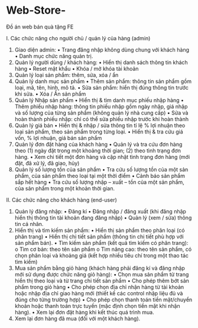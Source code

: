 # Web-Store-

Đồ án web bán quà tặng FE

I. Các chức năng cho người chủ / quản lý của hàng (admin)
1. Giao diện admin:
• Trang đăng nhập không dùng chung với khách hàng
• Danh mục chức năng quản trị.
2. Quản lý người dùng / khách hàng:
• Hiển thị danh sách thông tin khách hàng
• Reset mật khẩu
• Khóa / mở khóa tài khoản
3. Quản lý loại sản phẩm: thêm, sửa, xóa / ẩn
4. Quản lý danh mục sản phẩm
• Thêm sản phẩm: thông tin sản phẩm gồm loại, mã, tên, hình, mô tả.
• Sửa sản phẩm: hiển thị đúng thông tin trước khi sửa.
• Xóa / Ẩn sản phẩm
5. Quản lý Nhập sản phẩm
• Hiển thị & tìm danh mục phiếu nhập hàng
• Thêm phiếu nhập hàng: thông tin phiếu nhập gồm ngày nhập, giá nhập và số lượng của từng sản
phẩm (không quản lý nhà cung cấp)
• Sửa và hoàn thành phiếu nhập: chỉ có thể sửa phiếu nhập trước khi hoàn thành
6. Quản lý giá bán
• Hiển thị & nhập / sửa thông tin tỉ lệ % lợi nhuận theo loại sản phẩm, theo sản phẩm trong từng
loại.
• Hiển thị & tra cứu giá vốn, % lợi nhuận, giá bán sản phẩm
7. Quản lý đơn đặt hàng của khách hàng
• Quản lý và tra cứu đơn hàng theo (1) ngày đặt trong một khoảng thời gian; (2) theo tình trạng
đơn hàng.
• Xem chi tiết một đơn hàng và cập nhật tình trạng đơn hàng (mới đặt, đã xử lý, đã giao, hủy)
8. Quản lý số lượng tồn của sản phẩm
• Tra cứu số lượng tồn của một sản phẩm, của sản phẩm theo loại tại một thời điểm
• Cảnh báo sản phẩm sắp hết hàng
• Tra cứu số lượng nhập – xuất – tồn của một sản phẩm, của sản phẩm trong một khoản thời gian.

II. Các chức năng cho khách hàng (end-user)
1. Quản lý đăng nhập:
• Đăng kí
• Đăng nhập / đăng xuất (khi đăng nhập hiển thị thông tin tài khoản đang đăng nhập)
• Quản lý (xem / sửa) thông tin cá nhân.
2. Hiển thị và tìm kiếm sản phẩm:
• Hiển thị sản phẩm theo phân loại (có phân trang)
• Hiển thị chi tiết sản phẩm (thông tin chi tiết phù hợp với sản phẩm bán).
• Tìm kiếm sản phẩm (kết quả tìm kiếm có phân trang):
o Tìm cơ bản: theo tên sản phẩm
o Tìm nâng cao: theo tên sản phẩm, có chọn phân loại và khoảng giá (kết hợp nhiều tiêu chí
trong một thao tác tìm kiếm)
3. Mua sản phẩm bằng giỏ hàng (khách hàng phải đăng kí và đăng nhập mới sử dụng được chức năng giỏ
hàng):
• Chọn mua sản phẩm từ trang hiển thị theo loại và từ trang chi tiết sản phẩm
• Cho phép thêm bớt sản phẩm trong giỏ hàng
• Cho phép chọn địa chỉ nhận hàng từ tài khoản hoặc nhập địa chỉ giao hàng mới (thiết kế các control
nhập liệu đủ và đúng cho từng trường hợp)
• Cho phép chọn thanh toán tiền mặt/chuyển khoản hoặc thanh toán trực tuyến (mặc định chọn tiền
mặt khi nhận hàng).
• Xem lại đơn đặt hàng khi kết thúc quá trình mua.
4. Xem lại đơn hàng đã mua (đối với một khách hàng).
